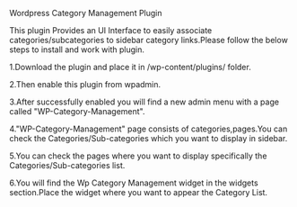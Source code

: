 Wordpress Category Management Plugin

This plugin Provides an UI Interface to easily associate categories/subcategories to sidebar category links.Please follow the below steps to install and work with plugin.

1.Download the plugin and place it in /wp-content/plugins/ folder.

2.Then enable this plugin from wpadmin.

3.After successfully enabled you will find a new admin menu with a page called "WP-Category-Management".

4."WP-Category-Management" page consists of categories,pages.You can check the Categories/Sub-categories which you want to display in sidebar.

5.You can check the pages where you want to display specifically the Categories/Sub-categories list.

6.You will find the Wp Category Management widget in the widgets section.Place the widget where you want to appear the Category List. 
